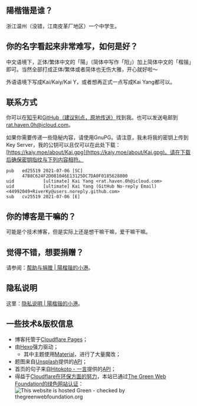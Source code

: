 ## 陽楷锴是谁？

浙江温州（没错，江南皮革厂地区）一个中学生。

## 你的名字看起来非常难写，如何是好？

中文语境下，正体/繁体中文的「陽」（简体中写作「阳」）加上简体中文的「楷锴」即可。当然全部打成正体/繁体或者简体也无伤大雅，开心就好啦～

外语语境下写成Kai/Kaiy/Kai Y，或者想再正式一点写成Kai Yang都可以。

## 联系方式

你可以在[知乎](https://www.zhihu.com/people/SkyYkb)和[GitHub（建议别点，原地传送）](https://github.com/SkyYkb)找到我。也可以发送电邮到[rat.haven.0h@icloud.com](mailto:rat.haven.0h@icloud.com)。

如果你需要传递一些隐秘内容，请使用GnuPG。请注意，我未将我的密钥上传到Key Server，我的公钥可以且仅可以在此处下载：[https://kaiy.moe/about/Kai.gpg](https://kaiy.moe/about/Kai.gpg)。请在下载后确保密钥指纹与下列内容相符。

```
pub   ed25519 2021-07-06 [SC]
      47B8C624F2D081046E13125DC7DA0F0185628800
uid           [ultimate] Kai Yang <rat.haven.0h@icloud.com>
uid           [ultimate] Kai Yang (GitHub No-reply Email) <44992049+RiverKy@users.noreply.github.com>
sub   cv25519 2021-07-06 [E]
```

## 你的博客是干嘛的？

可能是个技术博客，但是实际上还是想干嘛干嘛，爱干嘛干嘛。

## 觉得不错，想要捐赠？

请参阅：[帮助与捐赠 | 陽楷锴的小港](./donate)。

## 隐私说明

这里：[隐私说明 | 陽楷锴的小港](./privacy)。

## 一些技术&版权信息

- 博客托管于[Cloudflare Pages](https://pages.cloudflare.com)；
- 由[Hexo](https://hexo.io)强力驱动；
  - 其中主题使用[Material](https://github.com/viosey/hexo-theme-material)，进行了大量魔改；
- 题图来自[Unsplash](https://www.unsplash.com)提供的[API](https://source.unsplash.com)；
- 首页的句子来自[Hitokoto - 一言](https://hitokoto.cn/)提供的[API](https://hitokoto.cn/api)；
- 得益于[Cloudflare在环保方面的努力](https://blog.cloudflare.com/the-climate-and-cloudflare)，本站已通过[The Green Web Foundation的绿色网站认证](https://www.thegreenwebfoundation.org/green-web-check?url=kaiy.moe)：<br />
    <img src="https://api.thegreenwebfoundation.org/greencheckimage/kaiy.moe" alt="This website is hosted Green - checked by thegreenwebfoundation.org">
